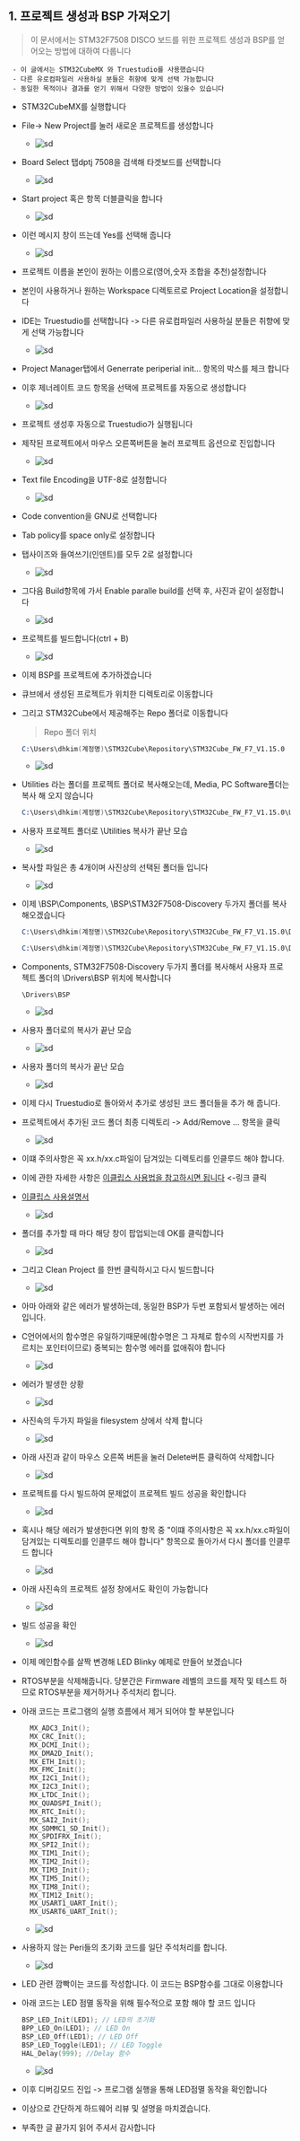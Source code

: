 # 
## 1. 프로젝트 생성과 BSP 가져오기
 > 이 문서에서는 STM32F7508 DISCO 보드를 위한 프로젝트 생성과 BSP를 얻어오는 방법에 대하여 다룹니다
 ```
  - 이 글에서는 STM32CubeMX 와 Truestudio를 사용했습니다
  - 다른 유로컴파일러 사용하실 분들은 취향에 맞게 선택 가능합니다
  - 동일한 목적이나 결과를 얻기 위해서 다양한 방법이 있을수 있습니다
 ```
  - STM32CubeMX를 실행합니다 
  - File-> New Project를 눌러 새로운 프로젝트를 생성합니다
    - ![sd](../img/20190711-no006.png) 
  - Board Select 탭dptj 7508을 검색해 타겟보드를 선택합니다
    - ![sd](../img/20190711-no005.png) 
  - Start project 혹은 항목 더블클릭을 합니다
    - ![sd](../img/20190711-no007.png) 
  - 이런 메시지 창이 뜨는데 Yes를 선택해 줍니다
    - ![sd](../img/20190711-no008.png) 
  - 프로젝트 이름을 본인이 원하는 이름으로(영어,숫자 조합을 추천)설정합니다
  - 본인이 사용하거나 원하는 Workspace 디렉토르로 Project Location을 설정합니다
  - IDE는 Truestudio를 선택합니다 -> 다른 유로컴파일러 사용하실 분들은 취향에 맞게 선택 가능합니다
    - ![sd](../img/20190711-no010.png) 
  - Project Manager탭에서 Generrate periperial init... 항목의 박스를 체크 합니다
  - 이후 제너레이트 코드 항목을 선택에 프로젝트를 자동으로 생성합니다
    - ![sd](../img/20190711-no012.png) 
  - 프로젝트 생성후 자동으로 Truestudio가 실행됩니다
  - 제작된 프로젝트에서 마우스 오른쪽버튼을 눌러 프로젝트 옵션으로 진입합니다
    - ![sd](../img/20190711-no014.png) 
  - Text file Encoding을 UTF-8로 설정합니다
    - ![sd](../img/20190711-no015.png) 
  - Code convention을 GNU로 선택합니다 
  - Tab policy를 space only로 설정합니다
  - 탭사이즈와 들여쓰기(인덴트)를 모두 2로 설정합니다
    - ![sd](../img/20190711-no017.png) 
  - 그다음 Build항목에 가서 Enable paralle build를 선택 후, 사진과 같이 설정합니다
    - ![sd](../img/20190711-no018.png) 
  - 프로젝트를 빌드합니다(ctrl + B)
    - ![sd](../img/20190711-no019.png) 
  - 이제 BSP를 프로젝트에 추가하겠습니다
  - 큐브에서 생성된 프로젝트가 위치한 디렉토리로 이동합니다
  - 그리고 STM32Cube에서 제공해주는 Repo 폴더로 이동합니다
    > Repo 폴더 위치
    ```s
    C:\Users\dhkim(계정명)\STM32Cube\Repository\STM32Cube_FW_F7_V1.15.0
    ```
    - ![sd](../img/20190711-no024.png)
  - Utilities 라는 폴더를 프로젝트 폴더로 복사해오는데, Media, PC Software폴더는 복사 해 오지 않습니다
    ```s
    C:\Users\dhkim(계정명)\STM32Cube\Repository\STM32Cube_FW_F7_V1.15.0\Utilities
    ```
  - 사용자 프로젝트 폴더로 \Utilities 복사가 끝난 모습
    - ![sd](../img/20190711-no025.png)
  - 복사할 파일은 총 4개이며 사진상의 선택된 폴더들 입니다
    - ![sd](../img/20190711-no026.png)
  - 이제 \BSP\Components, \BSP\STM32F7508-Discovery 두가지 폴더를 복사해오겠습니다
    ```s
    C:\Users\dhkim(계정명)\STM32Cube\Repository\STM32Cube_FW_F7_V1.15.0\Drivers\BSP\STM32F7508-Discovery
    ```
    ```s
    C:\Users\dhkim(계정명)\STM32Cube\Repository\STM32Cube_FW_F7_V1.15.0\Drivers\BSP\Components
    ```
  - Components, STM32F7508-Discovery 두가지 폴더를 복사해서 사용자 프로젝트 폴더의 \Drivers\BSP 위치에 복사합니다
    ```
    \Drivers\BSP
    ```
    - ![sd](../img/20190711-no022.png)
  - 사용자 폴더로의 복사가 끝난 모습  
    - ![sd](../img/20190711-no021.png) 
  - 사용자 폴더의 복사가 끝난 모습
    - ![sd](../img/20190711-no027.png)
  - 이제 다시 Truestudio로 돌아와서 추가로 생성된 코드 폴더들을 추가 해 줍니다.
  - 프로젝트에서 추가된 코드 폴더 최종 디렉토리 -> Add/Remove ... 항목을 클릭
    - ![sd](../img/20190711-no028.png)
  - 이떄 주의사항은 꼭 xx.h/xx.c파일이 담겨있는 디렉토리를 인클루드 해야 합니다.
  - 이에 관한 자세한 사항은 [이클립스 사용법을 참고하시면 됩니다](https://itmir.tistory.com/511) <-링크 클릭
  - [이클립스 사용설명서](https://www.google.com/search?rlz=1C1SQJL_koKR813KR813&biw=1213&bih=581&ei=U1YpXc6FKYHZ-QbahYLoDA&q=%EC%9D%B4%ED%81%B4%EB%A6%BD%EC%8A%A4+%EC%82%AC%EC%9A%A9%EC%84%A4%EB%AA%85%EC%84%9C&oq=%EC%9D%B4%ED%81%B4%EB%A6%BD%EC%8A%A4+%EC%82%AC%EC%9A%A9%EC%84%A4%EB%AA%85%EC%84%9C&gs_l=psy-ab.3...3786.7756..8710...8.0..0.145.2196.5j16......0....1..gws-wiz.......0j33i160j35i39j0i131j0i30j0i13j0i13i30j0i13i5i30.TmQTqtNl9T8)
    - ![sd](../img/20190711-no029.png)
  - 폴더를 추가할 때 마다 해당 창이 팝업되는데 OK를 클릭합니다
    - ![sd](../img/20190711-no030.png)
  - 그리고 Clean Project 를 한번 클릭하시고 다시 빌드합니다
    - ![sd](../img/20190711-no031.png)
  - 아마 아래와 같은 에러가 발생하는데, 동일한 BSP가 두번 포함되서 발생하는 에러입니다.
  - C언어에서의 함수명은 유일하기때문에(함수명은 그 자체로 함수의 시작번지를 가르치는 포인터이므로) 중복되는 함수명 에러를 없애줘야 합니다
    - ![sd](../img/20190712-no001.png)
  - 에러가 발생한 상황
    - ![sd](../img/20190712-no001.png)
  - 사진속의 두가지 파일을 filesystem 상에서 삭제 합니다
    - ![sd](../img/20190712-no002.png)
  - 아래 사진과 같이 마우스 오른쪽 버튼을 눌러 Delete버튼 클릭하여 삭제합니다
    - ![sd](../img/20190712-no003.png)
  - 프로젝트를 다시 빌드하여 문제없이 프로젝트 빌드 성공을 확인합니다
    - ![sd](../img/20190712-no005.png)
  - 혹시나 해당 에러가 발생한다면 위의 항목 중 "이떄 주의사항은 꼭 xx.h/xx.c파일이 담겨있는 디렉토리를 인클루드 해야 합니다" 항목으로 돌아가서 다시 폴더를 인클루드 합니다
    - ![sd](../img/20190712-no006.png)
  - 아래 사진속의 프로젝트 설정 창에서도 확인이 가능합니다  
    - ![sd](../img/20190712-no007.png)
  - 빌드 성공을 확인
    - ![sd](../img/20190712-no009.png)
  
  - 이제 메인함수를 살짝 변경해 LED Blinky 예제로 만들어 보겠습니다
  - RTOS부분을 삭제해줍니다. 당분간은 Firmware 레벨의 코드를 제작 및 테스트 하므로  RTOS부분을 제거하거나 주석처리 합니다.
  - 아래 코드는 프로그램의 실행 흐름에서 제거 되어야 할 부분입니다
    ```c
      MX_ADC3_Init();
      MX_CRC_Init();
      MX_DCMI_Init();
      MX_DMA2D_Init();
      MX_ETH_Init();
      MX_FMC_Init();
      MX_I2C1_Init();
      MX_I2C3_Init();
      MX_LTDC_Init();
      MX_QUADSPI_Init();
      MX_RTC_Init();
      MX_SAI2_Init();
      MX_SDMMC1_SD_Init();
      MX_SPDIFRX_Init();
      MX_SPI2_Init();
      MX_TIM1_Init();
      MX_TIM2_Init();
      MX_TIM3_Init();
      MX_TIM5_Init();
      MX_TIM8_Init();
      MX_TIM12_Init();
      MX_USART1_UART_Init();
      MX_USART6_UART_Init();
    ```
    - ![sd](../img/20190712-no004.png)
  - 사용하지 않는 Peri들의 초기화 코드를 일단 주석처리를 합니다.
    - ![sd](../img/20190712-no011.png)  
  - LED 관련 깜빡이는 코드를 작성합니다. 이 코드는 BSP함수를 그대로 이용합니다
  - 아래 코드는 LED 점멸 동작을 위해 필수적으로 포함 해야 할 코드 입니다
    ```cpp
    BSP_LED_Init(LED1); // LED의 초기화
    BPP_LED_On(LED1); // LED On
    BSP_LED_Off(LED1); // LED Off
    BSP_LED_Toggle(LED1); // LED Toggle
    HAL_Delay(999); //Delay 함수
    ```
    - ![sd](../img/20190712-no010.png)
  - 이후 디버깅모드 진입 -> 프로그램 실행을 통해 LED점멸 동작을 확인합니다
  - 이상으로 간단하게 하드웨어 리뷰 및 설명을 마치겠습니다.
  - 부족한 글 끝가지 읽어 주셔서 감사합니다